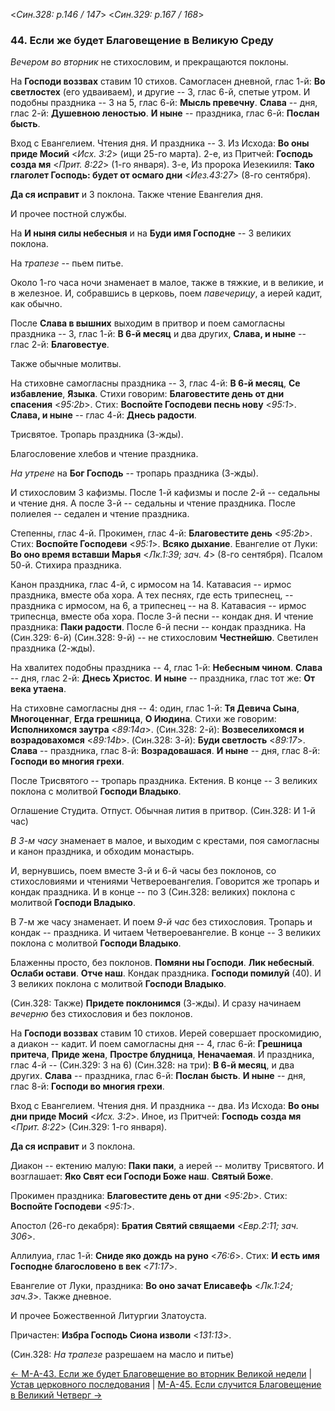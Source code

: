 
<*Син.328: p.146 / 147*>
<*Син.329: p.167 / 168*>

### 44. Если же будет Благовещение в Великую Среду

*Вечером во вторник* не стихословим, и прекращаются поклоны.

На **Господи воззвах** ставим 10 стихов. Самогласен дневной, глас 1-й: 
**Во светлостех** (его удваиваем), и другие -- 3, глас 6-й, спетые утром. 
И подобны праздника -- 3 на 5, глас 6-й: **Мысль превечну**.
**Слава** -- дня, глас 2-й: **Душевною леностью**. 
**И ныне** -- праздника, глас 6-й: **Послан бысть**. 

Вход с Евангелием. Чтения дня. И праздника -- 3.
Из Исхода: **Во оны приде Мосий** <*Исх. 3:2*> (ищи 25-го марта).
2-е, из Притчей: **Господь созда мя** <*Прит. 8:22*> (1-го января).
3-е, Из пророка Иезекииля: **Тако глаголет Господь: будет от осмаго дни** <*Иез.43:27*> (8-го сентября).

**Да ся исправит** и 3 поклона. Также чтение Евангелия дня. 

И прочее постной службы. 

На **И ныня силы небесныя** и на **Буди имя Господне** -- 3 великих поклона. 

На *трапезе* -- пьем питье.

Около 1-го часа ночи знаменает в малое, также в тяжкие, и в великие, и в железное. 
И, собравшись в церковь, поем *павечерицу*, а иерей кадит, как обычно. 

После **Слава в вышних** выходим в притвор и поем самогласны праздника -- 3, 
глас 1-й: **В 6-й месяц** и два других,
**Слава, и ныне** -- глас 2-й: **Благовестуе**.

Также обычные молитвы. 

На стиховне самогласны праздника -- 3, глас 4-й: 
**В 6-й месяц**, **Се избавление**, **Языка**. 
Стихи говорим: **Благовестите день от дни спасения** <*95:2b*>.
Стих: **Воспойте Господеви песнь нову** <*95:1*>. 
**Слава, и ныне** -- глас 4-й: **Днесь радости**. 

Трисвятое. Тропарь праздника (3-жды). 

Благословение хлебов и чтение праздника. 

*На утрене* на **Бог Господь** -- тропарь праздника (3-жды). 

И стихословим 3 кафизмы. 
После 1-й кафизмы и после 2-й -- седальны и чтение дня. 
А после 3-й -- седальны и чтение праздника. 
После полиелея -- седален и чтение праздника. 

Степенны, глас 4-й. Прокимен, глас 4-й: **Благовестите день** <*95:2b*>.
Стих: **Воспойте Господеви** <*95:1*>.
**Всяко дыхание**.
Евангелие от Луки: **Во оно время вставши Марья** <*Лк.1:39; зач. 4*>  (8-го сентября).
Псалом 50-й. Стихира праздника.

Канон праздника, глас 4-й, с ирмосом на 14. Катавасия -- ирмос праздника, вместе оба хора.
А тех песнях, где есть трипеснец, -- праздника с ирмосом, на 6, а трипеснец -- на 8. 
Катавасия -- ирмос трипеснца, вместе оба хора. 
После 3-й песни -- кондак дня. И чтение праздника: **Паки радости**. 
После 6-й песни -- кондак праздника. 
На (Син.329: 6-й) (Син.328: 9-й)  -- не стихословим **Честнейшю**. 
Светилен праздника (2-жды). 

На хвалитех подобны праздника -- 4, глас 1-й: **Небесным чином**.
**Слава** -- дня, глас 2-й: **Днесь Христос**.
**И ныне** -- праздника, глас тот же: **От века утаена**.

На стиховне самогласны дня -- 4: один, глас 1-й: 
**Тя Девича Сына**, **Многоценнаг**, **Егда грешница**, **О Июдина**.
Стихи же говорим: **Исполнихомся заутра** <*89:14a*>.
(Син.328: 2-й): **Возвеселихомся и возрадовахомся** <*89:14b*>.
(Син.328: 3-й): **Буди светлость** <*89:17*>.
**Слава** -- праздника, глас 8-й: **Возрадовашася**.
**И ныне** -- дня, глас 8-й: **Господи во многия грехи**.

После Трисвятого -- тропарь праздника. Ектения.
В конце -- 3 великих поклона с молитвой **Господи Владыко**.

Оглашение Студита. Отпуст. Обычная лития в притвор. (Син.328: И 1-й час) 

*В 3-м часу* знаменает в малое, и выходим с крестами, поя самогласны и канон праздника, 
и обходим монастырь.

И, вернувшись, поем вместе 3-й и 6-й часы без поклонов, со стихословиями и чтениями
Четвероевангелия. Говорится же тропарь и кондак праздника. И в конце --
по 3 (Син.328: великих) поклона с молитвой **Господи Владыко**.

В 7-м же часу знаменает. И поем *9-й час* без стихословия. 
Тропарь и кондак -- праздника. И читаем Четвероевангелие. В конце --
3 великих поклона с молитвой **Господи Владыко**. 

Блаженны просто, без поклонов. **Помяни ны Господи**. **Лик небесный**. 
**Ослаби остави**. **Отче наш**. Кондак праздника. **Господи помилуй** (40).
И 3 великих поклона с молитвой **Господи Владыко**.

(Син.328: Также) **Придете поклонимся** (3-жды). И сразу начинаем *вечерню* без стихословия 
и без поклонов.

На **Господи воззвах** ставим 10 стихов. Иерей совершает проскомидию, а диакон -- кадит.
И поем самогласны дня -- 4, глас 6-й: **Грешница притеча**, **Приде жена**, 
**Простре блудница**, **Неначаемая**.
И праздника, глас 4-й -- (Син.329: 3 на 6) (Син.328: на три): 
**В 6-й месяц**, и два других.
**Слава** -- праздника, глас 6-й: **Послан бысть**.
**И ныне** -- дня, глас 8-й: **Господи во многия грехи**.

Вход с Евангелием. Чтения дня. И праздника -- два.
Из Исхода: **Во оны дни приде Мосий** <*Исх. 3:2*>.
Иное, из Притчей: **Господь созда мя** <*Прит. 8:22*> (Син.329: 1-го января).

**Да ся исправит** и 3 поклона.

Диакон -- ектению малую: **Паки паки**, а иерей -- молитву Трисвятого.
И возглашает: **Яко Свят еси Господи Боже наш**. **Святый Боже**.

Прокимен праздника: **Благовестите день от дни** <*95:2b*>.
Стих: **Воспойте Господеви** <*95:1*>.

Апостол (26-го декабря): **Братия Святий свящаеми** <*Евр.2:11; зач. 306*>.

Аллилуиа, глас 1-й: **Сниде яко дождь на руно** <*76:6*>.
Стих: **И есть имя Господне благословено в век** <*71:17*>.

Евангелие от Луки, праздника: **Во оно зачат Елисавефь** <*Лк.1:24; зач.3*>.
Также дневное.

И прочее Божественной Литургии Златоуста. 

Причастен: **Избра Господь Сиона изволи** <*131:13*>.

(Син.328: *На трапезе* разрешаем на масло и питье)

[← М-A-43. Если же будет Благовещение во вторник Великой недели](m_a_043.md)
| [Устав церковного последования](README.md)
| [М-A-45. Если случится Благовещение в Великий Четверг →](m_a_045.md)
